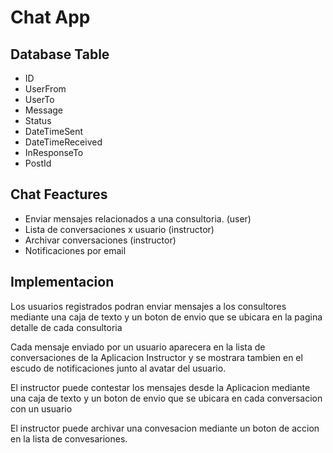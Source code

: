 
# Chat App

## Database Table 

+ ID
+ UserFrom
+ UserTo
+ Message
+ Status
+ DateTimeSent
+ DateTimeReceived
+ InResponseTo
+ PostId


## Chat Feactures

+ Enviar mensajes relacionados a una consultoria. (user)
+ Lista de conversaciones x usuario (instructor) 
+ Archivar conversaciones (instructor)
+ Notificaciones por email

## Implementacion

Los usuarios registrados podran enviar mensajes a los consultores mediante una caja de texto y un boton de envio que se ubicara en la pagina detalle de cada consultoria

Cada mensaje enviado por un usuario aparecera en la lista de conversaciones de la Aplicacion Instructor y se mostrara tambien en el escudo de notificaciones junto al avatar del usuario.

El instructor puede contestar los mensajes desde la Aplicacion mediante una caja de texto y un boton de envio que se ubicara en cada conversacion con un usuario

El instructor puede archivar una convesacion mediante un boton de accion en la lista de convesariones. 


